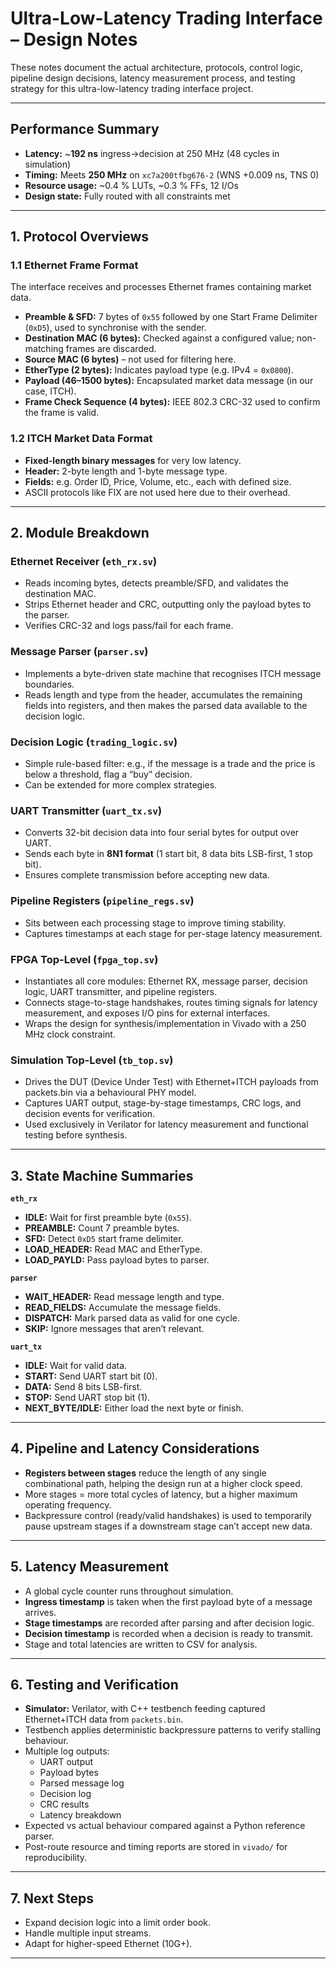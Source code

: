 # Ultra-Low-Latency Trading Interface – Design Notes

These notes document the actual architecture, protocols, control logic, pipeline design decisions, latency measurement process, and testing strategy for this ultra-low-latency trading interface project.

---

## Performance Summary

- **Latency:** ~**192 ns** ingress→decision at 250 MHz (48 cycles in simulation)
- **Timing:** Meets **250 MHz** on `xc7a200tfbg676-2` (WNS +0.009 ns, TNS 0)
- **Resource usage:** ~0.4 % LUTs, ~0.3 % FFs, 12 I/Os
- **Design state:** Fully routed with all constraints met

---

## 1. Protocol Overviews

### 1.1 Ethernet Frame Format
The interface receives and processes Ethernet frames containing market data.

- **Preamble & SFD:** 7 bytes of `0x55` followed by one Start Frame Delimiter (`0xD5`), used to synchronise with the sender.
- **Destination MAC (6 bytes):** Checked against a configured value; non-matching frames are discarded.
- **Source MAC (6 bytes)** – not used for filtering here.
- **EtherType (2 bytes):** Indicates payload type (e.g. IPv4 = `0x0800`).
- **Payload (46–1500 bytes):** Encapsulated market data message (in our case, ITCH).
- **Frame Check Sequence (4 bytes):** IEEE 802.3 CRC-32 used to confirm the frame is valid.

### 1.2 ITCH Market Data Format
- **Fixed-length binary messages** for very low latency.
- **Header:** 2-byte length and 1-byte message type.
- **Fields:** e.g. Order ID, Price, Volume, etc., each with defined size.
- ASCII protocols like FIX are not used here due to their overhead.

---

## 2. Module Breakdown

### Ethernet Receiver (`eth_rx.sv`)
- Reads incoming bytes, detects preamble/SFD, and validates the destination MAC.
- Strips Ethernet header and CRC, outputting only the payload bytes to the parser.
- Verifies CRC-32 and logs pass/fail for each frame.

### Message Parser (`parser.sv`)
- Implements a byte-driven state machine that recognises ITCH message boundaries.
- Reads length and type from the header, accumulates the remaining fields into registers, and then makes the parsed data available to the decision logic.

### Decision Logic (`trading_logic.sv`)
- Simple rule-based filter: e.g., if the message is a trade and the price is below a threshold, flag a “buy” decision.
- Can be extended for more complex strategies.

### UART Transmitter (`uart_tx.sv`)
- Converts 32-bit decision data into four serial bytes for output over UART.
- Sends each byte in **8N1 format** (1 start bit, 8 data bits LSB-first, 1 stop bit).
- Ensures complete transmission before accepting new data.

### Pipeline Registers (`pipeline_regs.sv`)
- Sits between each processing stage to improve timing stability.
- Captures timestamps at each stage for per-stage latency measurement.

### FPGA Top-Level (`fpga_top.sv`)

- Instantiates all core modules: Ethernet RX, message parser, decision logic, UART transmitter, and pipeline registers.
- Connects stage-to-stage handshakes, routes timing signals for latency measurement, and exposes I/O pins for external interfaces.
- Wraps the design for synthesis/implementation in Vivado with a 250 MHz clock constraint.

### Simulation Top-Level (`tb_top.sv`)

- Drives the DUT (Device Under Test) with Ethernet+ITCH payloads from packets.bin via a behavioural PHY model.
- Captures UART output, stage-by-stage timestamps, CRC logs, and decision events for verification.
- Used exclusively in Verilator for latency measurement and functional testing before synthesis.

---

## 3. State Machine Summaries

**`eth_rx`**
- **IDLE:** Wait for first preamble byte (`0x55`).
- **PREAMBLE:** Count 7 preamble bytes.
- **SFD:** Detect `0xD5` start frame delimiter.
- **LOAD_HEADER:** Read MAC and EtherType.
- **LOAD_PAYLD:** Pass payload bytes to parser.

**`parser`**
- **WAIT_HEADER:** Read message length and type.
- **READ_FIELDS:** Accumulate the message fields.
- **DISPATCH:** Mark parsed data as valid for one cycle.
- **SKIP:** Ignore messages that aren’t relevant.

**`uart_tx`**
- **IDLE:** Wait for valid data.
- **START:** Send UART start bit (0).
- **DATA:** Send 8 bits LSB-first.
- **STOP:** Send UART stop bit (1).
- **NEXT_BYTE/IDLE:** Either load the next byte or finish.

---

## 4. Pipeline and Latency Considerations

- **Registers between stages** reduce the length of any single combinational path, helping the design run at a higher clock speed.
- More stages = more total cycles of latency, but a higher maximum operating frequency.
- Backpressure control (ready/valid handshakes) is used to temporarily pause upstream stages if a downstream stage can’t accept new data.

---

## 5. Latency Measurement

- A global cycle counter runs throughout simulation.
- **Ingress timestamp** is taken when the first payload byte of a message arrives.
- **Stage timestamps** are recorded after parsing and after decision logic.
- **Decision timestamp** is recorded when a decision is ready to transmit.
- Stage and total latencies are written to CSV for analysis.

---

## 6. Testing and Verification

- **Simulator:** Verilator, with C++ testbench feeding captured Ethernet+ITCH data from `packets.bin`.
- Testbench applies deterministic backpressure patterns to verify stalling behaviour.
- Multiple log outputs:
  - UART output
  - Payload bytes
  - Parsed message log
  - Decision log
  - CRC results
  - Latency breakdown
- Expected vs actual behaviour compared against a Python reference parser.
- Post-route resource and timing reports are stored in `vivado/` for reproducibility.
---

## 7. Next Steps

- Expand decision logic into a limit order book.
- Handle multiple input streams.
- Adapt for higher-speed Ethernet (10G+).

---
